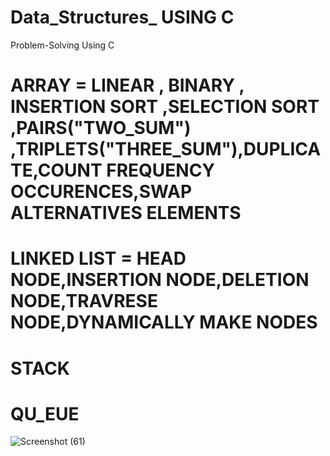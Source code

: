# Data_Structures_ USING C 
Problem-Solving Using C
# ARRAY = LINEAR , BINARY , INSERTION SORT ,SELECTION SORT ,PAIRS("TWO_SUM") ,TRIPLETS("THREE_SUM"),DUPLICATE,COUNT FREQUENCY OCCURENCES,SWAP ALTERNATIVES ELEMENTS
# LINKED LIST = HEAD NODE,INSERTION NODE,DELETION NODE,TRAVRESE NODE,DYNAMICALLY MAKE NODES
# STACK
# QU_EUE








 ![Screenshot (61)](https://github.com/Arkaaap/Data_Structures_/assets/99315231/429f6401-46f2-4018-a566-99145742c99b)
